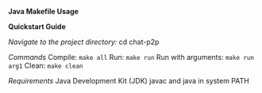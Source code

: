 
**Java Makefile Usage**

**Quickstart Guide**

*Navigate to the project directory:*
cd chat-p2p

*Commands*
Compile: `make all`
Run: `make run`
Run with arguments: `make run arg1`
Clean: `make clean`

*Requirements*
Java Development Kit (JDK)
javac and java in system PATH

